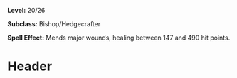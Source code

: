 <!-- TITLE: Spell: Greater Healing -->
<!-- SUBTITLE:  -->

**Level:** 20/26

**Subclass:** Bishop/Hedgecrafter

**Spell Effect:** Mends major wounds, healing between 147 and 490 hit points.

# Header